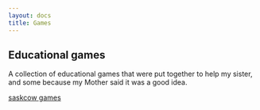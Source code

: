 ```yaml
---
layout: docs
title: Games
---
```


## Educational games

A collection of educational games that were put together to help my sister, and some because my Mother said it was a good idea.

[saskcow games](http://saskcowgames.com/)
